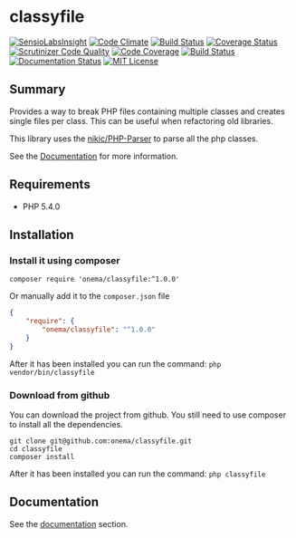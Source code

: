 classyfile
==========
[![SensioLabsInsight](https://insight.sensiolabs.com/projects/7cd81039-46d2-4a18-b57b-6242cb18f3b4/mini.png)](https://insight.sensiolabs.com/projects/7cd81039-46d2-4a18-b57b-6242cb18f3b4)
[![Code Climate](https://codeclimate.com/github/onema/classyfile/badges/gpa.svg)](https://codeclimate.com/github/onema/classyfile)
[![Build Status](https://travis-ci.org/onema/classyfile.svg?branch=develop)](https://travis-ci.org/onema/classyfile) [![Coverage Status](https://coveralls.io/repos/onema/classyfile/badge.svg?branch=develop)](https://coveralls.io/r/onema/classyfile?branch=develop) 
[![Scrutinizer Code Quality](https://scrutinizer-ci.com/g/onema/classyfile/badges/quality-score.png?b=master)](https://scrutinizer-ci.com/g/onema/classyfile/?branch=master)
[![Code Coverage](https://scrutinizer-ci.com/g/onema/classyfile/badges/coverage.png?b=master)](https://scrutinizer-ci.com/g/onema/classyfile/?branch=master)
[![Build Status](https://scrutinizer-ci.com/g/onema/classyfile/badges/build.png?b=master)](https://scrutinizer-ci.com/g/onema/classyfile/build-status/master)
[![Documentation Status](https://readthedocs.org/projects/classyfile/badge/?version=latest)](http://classyfile.readthedocs.org/en/latest/)
[![MIT License](https://img.shields.io/packagist/l/onema/classyfile.svg?style=flat)](https://tldrlegal.com/license/mit-license)

## Summary
Provides a way to break PHP files containing multiple classes and creates single files per class.
This can be useful when refactoring old libraries. 

This library uses the [nikic/PHP-Parser](https://github.com/nikic/PHP-Parser) to parse all the php classes.

See the [Documentation](http://classyfile.readthedocs.org/en/latest/) for more information. 

## Requirements
 
  - PHP 5.4.0
  
## Installation

### Install it using composer

```
composer require 'onema/classyfile:^1.0.0'
```

Or manually add it to the `composer.json` file

```json
{
    "require": {
        "onema/classyfile": "^1.0.0"
    }
}
```

After it has been installed you can run the command: `php vendor/bin/classyfile`

### Download from github
You can download the project from github. You still need to use composer to install all the dependencies.
```
git clone git@github.com:onema/classyfile.git
cd classyfile
composer install
```
After it has been installed you can run the command: `php classyfile`

## Documentation
See the [documentation](docs/index.md) section.
